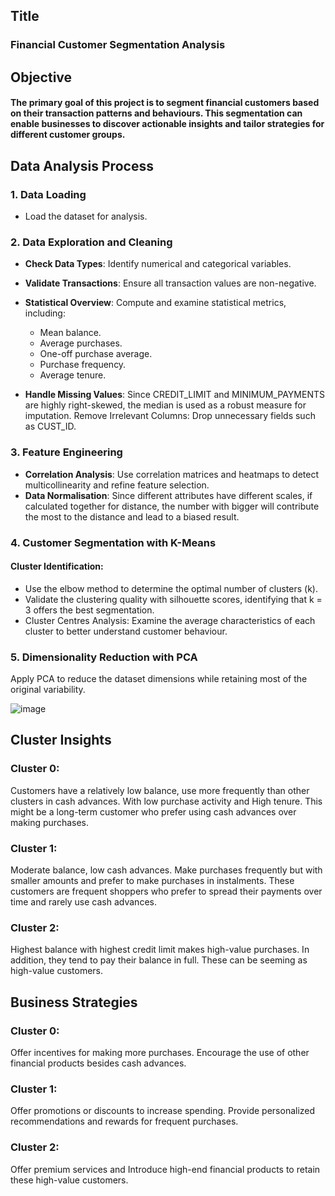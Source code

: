 ## Title
### Financial Customer Segmentation Analysis

## Objective
#### The primary goal of this project is to segment financial customers based on their transaction patterns and behaviours. This segmentation can enable businesses to discover actionable insights and tailor strategies for different customer groups.

## Data Analysis Process
### 1. Data Loading
- Load the dataset for analysis.
### 2. Data Exploration and Cleaning
- **Check Data Types**: Identify numerical and categorical variables.
- **Validate Transactions**: Ensure all transaction values are non-negative.
- **Statistical Overview**: Compute and examine statistical metrics, including:
  - Mean balance.
  - Average purchases.
  - One-off purchase average.
  - Purchase frequency.
  - Average tenure.
  
- **Handle Missing Values**:
Since CREDIT_LIMIT and MINIMUM_PAYMENTS are highly right-skewed, the median is used as a robust measure for imputation.
Remove Irrelevant Columns: Drop unnecessary fields such as CUST_ID.

### 3. Feature Engineering
- **Correlation Analysis**: Use correlation matrices and heatmaps to detect multicollinearity and refine feature selection.
- **Data Normalisation**: Since different attributes have different scales, if calculated together for distance, the number with bigger will contribute the most to the distance and lead to a biased result.

### 4. Customer Segmentation with K-Means
#### Cluster Identification:
- Use the elbow method to determine the optimal number of clusters (k).
- Validate the clustering quality with silhouette scores, identifying that k = 3 offers the best segmentation.
- Cluster Centres Analysis: Examine the average characteristics of each cluster to better understand customer behaviour.

### 5. Dimensionality Reduction with PCA
Apply PCA to reduce the dataset dimensions while retaining most of the original variability.

![image](https://github.com/user-attachments/assets/57021c1c-b3a2-4394-b64c-4662a55b7d83)


## Cluster Insights
### Cluster 0:
Customers have a relatively low balance, use more frequently than other clusters in cash advances. With low purchase activity and High tenure. This might be a long-term customer who prefer using cash advances over making purchases.

### Cluster 1:
Moderate balance, low cash advances. Make purchases frequently but with smaller amounts and prefer to make purchases in instalments. These customers are frequent shoppers who prefer to spread their payments over time and rarely use cash advances.

### Cluster 2:
Highest balance with highest credit limit makes high-value purchases. In addition, they tend to pay their balance in full. These can be seeming as high-value customers.


## Business Strategies 

### Cluster 0:

Offer incentives for making more purchases. Encourage the use of other financial products besides cash advances.

### Cluster 1:

Offer promotions or discounts to increase spending. Provide personalized recommendations and rewards for frequent purchases.

### Cluster 2:

Offer premium services and Introduce high-end financial products to retain these high-value customers.
